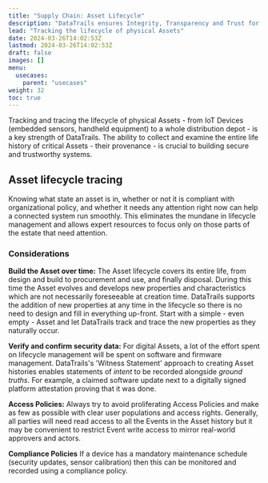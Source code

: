 ```yaml
---
title: "Supply Chain: Asset Lifecycle"
description: "DataTrails ensures Integrity, Transparency and Trust for Supply Chains"
lead: "Tracking the lifecycle of physical Assets"
date: 2024-03-26T14:02:53Z
lastmod: 2024-03-26T14:02:53Z
draft: false
images: []
menu: 
  usecases:
    parent: "usecases"
weight: 32
toc: true
---
```


Tracking and tracing the lifecycle of physical Assets - from IoT Devices (embedded sensors, handheld equipment) to a whole distribution depot - is a key strength of DataTrails. The ability to collect and examine the entire life history of critical Assets - their provenance - is crucial to building secure and trustworthy systems.

## Asset lifecycle tracing

Knowing what state an asset is in, whether or not it is compliant with organizational policy, and whether it needs any attention right now can help a connected system run smoothly. This eliminates the mundane in lifecycle management and allows expert resources to focus only on those parts of the estate that need attention.

### Considerations

**Build the Asset over time:** The Asset lifecycle covers its entire life, from design and build to procurement and use, and finally disposal. During this time the Asset evolves and develops new properties and characteristics which are not necessarily foreseeable at creation time. DataTrails supports the addition of new properties at any time in the lifecycle so there is no need to design and fill in everything up-front. Start with a simple - even empty - Asset and let DataTrails track and trace the new properties as they naturally occur.

**Verify and confirm security data:** For digital Assets, a lot of the effort spent on lifecycle management will be spent on software and firmware management. DataTrails's 'Witness Statement' approach to creating Asset histories enables statements of _intent_ to be recorded alongside _ground truths_. For example, a claimed software update next to a digitally signed platform attestation proving that it was done.

**Access Policies:** Always try to avoid proliferating Access Policies and make as few as possible with clear user populations and access rights. Generally, all parties will need read access to all the Events in the Asset history but it may be convenient to restrict Event write access to mirror real-world approvers and actors. 

**Compliance Policies** If a device has a mandatory maintenance schedule (security updates, sensor calibration) then this can be monitored and recorded using a compliance policy.